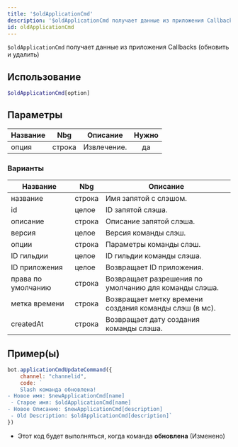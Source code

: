 ```yaml
---
title: '$oldApplicationCmd'
description: '$oldApplicationCmd получает данные из приложения Callbacks (обновить и удалить)'
id: oldApplicationCmd
---
```


`$oldApplicationCmd` получает данные из приложения Callbacks (обновить и удалить)

## Использование

```php
$oldApplicationCmd[option]
```

## Параметры

| Название | Nbg    | Описание    | Нужно |
| -------- | ------ | ----------- |:-----:|
| опция    | строка | Извлечение. |  да   |

### Варианты

| Название           | Nbg    | Описание                                               |
| ------------------ | ------ | ------------------------------------------------------ |
| название           | строка | Имя запятой с слэшом.                                  |
| id                 | целое  | ID запятой слэша.                                      |
| описание           | строка | Описание запятой слэша.                                |
| версия             | целое  | Версия команды слэш.                                   |
| опции              | строка | Параметры команды слэш.                                |
| ID гильдии         | целое  | ID гильдии команды слэша.                              |
| ID приложения      | целое  | Возвращает ID приложения.                              |
| права по умолчанию | строка | Возвращает разрешения по умолчанию для команды слэша.  |
| метка времени      | строка | Возвращает метку времени создания команды слэш (в мс). |
| createdAt          | строка | Возвращает дату создания команды слэша.                |

## Пример(ы)

```js
bot.applicationCmdUpdateCommand({
    channel: "channelid",
    code: `
    Slash команда обновлена!
- Новое имя: $newApplicationCmd[name]
 - Старое имя: $oldApplicationCmd[name]
- Новое Описание: $newApplicationCmd[description]
 - Old Description: $oldApplicationCmd[description]`
})
```
- Этот код будет выполняться, когда команда __обновлена__ (Изменено)